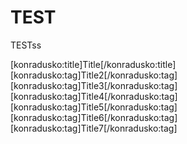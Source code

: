 
# TEST

TESTss


[konradusko:title]Title[/konradusko:title]
[konradusko:tag]Title2[/konradusko:tag]
[konradusko:tag]Title3[/konradusko:tag]
[konradusko:tag]Title4[/konradusko:tag]
[konradusko:tag]Title5[/konradusko:tag]
[konradusko:tag]Title6[/konradusko:tag]
[konradusko:tag]Title7[/konradusko:tag]
